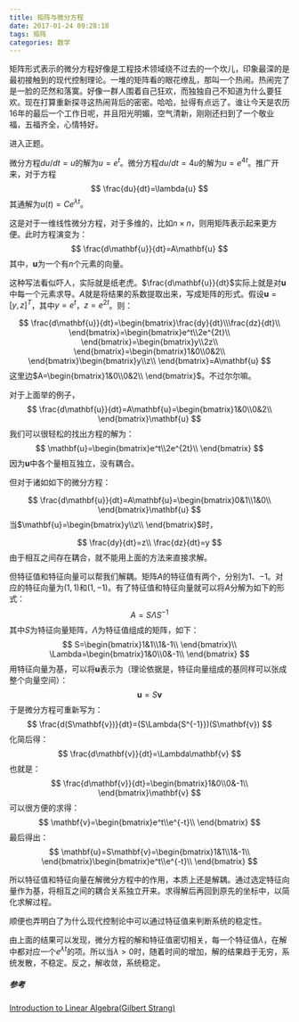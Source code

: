 ```yaml
---
title: 矩阵与微分方程
date: 2017-01-24 09:28:18
tags: 矩阵
categories: 数学
---
```




矩阵形式表示的微分方程好像是工程技术领域绕不过去的一个坎儿，印象最深的是最初接触到的现代控制理论。一堆的矩阵看的眼花缭乱，那叫一个热闹。热闹完了是一脸的茫然和落寞。好像一群人围着自己狂欢，而独独自己不知道为什么要狂欢。现在打算重新探寻这热闹背后的密密。哈哈，扯得有点远了。谁让今天是农历16年的最后一个工作日呢，并且阳光明媚，空气清新，刚刚还扫到了一个敬业福，五福齐全，心情特好。



<!--more-->



进入正题。

微分方程$du/dt=u$的解为$u=e^t$。微分方程$du/dt=4u$的解为$u=e^{4t}$。推广开来，对于方程
$$
\frac{du}{dt}=\lambda{u}
$$
其通解为$u(t)=Ce^{\lambda{t}}$。



这是对于一维线性微分方程，对于多维的，比如$n\times{n}$，则用矩阵表示起来更方便。此时方程演变为：
$$
\frac{d\mathbf{u}}{dt}=A\mathbf{u}
$$
其中，$\mathbf{u}$为一个有$n$个元素的向量。



这种写法看似吓人，实际就是纸老虎。$\frac{d\mathbf{u}}{dt}$实际上就是对$\mathbf{u}$中每一个元素求导。$A$就是将结果的系数提取出来，写成矩阵的形式。假设$\mathbf{u}=[y,z]^T$，其中$y=e^t$，$z=e^{2t}$。则：


$$
\frac{d\mathbf{u}}{dt}=\begin{bmatrix}\frac{dy}{dt}\\\frac{dz}{dt}\\ \end{bmatrix}=\begin{bmatrix}e^t\\2e^{2t}\\ \end{bmatrix}=\begin{bmatrix}y\\2z\\ \end{bmatrix}=\begin{bmatrix}1&0\\0&2\\ \end{bmatrix}\begin{bmatrix}y\\z\\ \end{bmatrix}=A\mathbf{u}
$$
这里边$A=\begin{bmatrix}1&0\\0&2\\ \end{bmatrix}$。不过尔尔嘛。





对于上面举的例子，
$$
\frac{d\mathbf{u}}{dt}=A\mathbf{u}=\begin{bmatrix}1&0\\0&2\\ \end{bmatrix}\mathbf{u}
$$
我们可以很轻松的找出方程的解为：
$$
\mathbf{u}=\begin{bmatrix}e^t\\2e^{2t}\\ \end{bmatrix}
$$
因为$\mathbf{u}$中各个量相互独立，没有耦合。









但对于诸如如下的微分方程：


$$
\frac{d\mathbf{u}}{dt}=A\mathbf{u}=\begin{bmatrix}0&1\\1&0\\ \end{bmatrix}\mathbf{u}
$$
当$\mathbf{u}=\begin{bmatrix}y\\z\\ \end{bmatrix}$时，


$$
\frac{dy}{dt}=z\\
\frac{dz}{dt}=y
$$
由于相互之间存在耦合，就不能用上面的方法来直接求解。



但特征值和特征向量可以帮我们解耦。矩阵$A$的特征值有两个，分别为$1$、$-1$。对应的特征向量为$(1,1)$和$(1,-1)$。有了特征值和特征向量就可以将$A$分解为如下的形式：
$$
A=S\Lambda{S^{-1}}
$$
其中$S$为特征向量矩阵，$\Lambda$为特征值组成的矩阵，如下：
$$
S=\begin{bmatrix}1&1\\1&-1\\ \end{bmatrix}\\
\Lambda=\begin{bmatrix}1&0\\0&-1\\ \end{bmatrix}
$$
用特征向量为基，可以将$\mathbf{u}$表示为（理论依据是，特征向量组成的基同样可以张成整个向量空间）：
$$
\mathbf{u}=S\mathbf{v}
$$
于是微分方程可重新写为：
$$
\frac{d(S\mathbf{v})}{dt}=(S\Lambda{S^{-1}})(S\mathbf{v})
$$
化简后得：
$$
\frac{d\mathbf{v}}{dt}=\Lambda\mathbf{v}
$$
也就是：
$$
\frac{d\mathbf{v}}{dt}=\begin{bmatrix}1&0\\0&-1\\ \end{bmatrix}\mathbf{v}
$$
可以很方便的求得：
$$
\mathbf{v}=\begin{bmatrix}e^t\\e^{-t}\\ \end{bmatrix}
$$
最后得出：
$$
\mathbf{u}=S\mathbf{v}=\begin{bmatrix}1&1\\1&-1\\ \end{bmatrix}\begin{bmatrix}e^t\\e^{-t}\\ \end{bmatrix}
$$


所以特征值和特征向量在解微分方程中的作用，本质上还是解耦。通过选定特征向量作为基，将相互之间的耦合关系独立开来。求得解后再回到原先的坐标中，以简化求解过程。



顺便也弄明白了为什么现代控制论中可以通过特征值来判断系统的稳定性。

由上面的结果可以发现，微分方程的解和特征值密切相关，每一个特征值$\lambda$，在解中都对应一个$e^{\lambda{t}}$的项。所以当$\lambda>0$时，随着时间的增加，解的结果趋于无穷，系统发散，不稳定。反之，解收敛，系统稳定。




##### 参考

[Introduction to Linear Algebra(Gilbert Strang)](https://www.amazon.cn/gp/product/0980232716/ref=as_li_tf_tl?ie=UTF8&camp=536&creative=3200&creativeASIN=0980232716&linkCode=as2&tag=cbp00-23)







